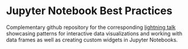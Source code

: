 # Jupyter Notebook Best Practices

Complementary github repository for the corresponding [lightning talk](https://www.youtube.com/watch?v=Zrnr5-0Inns) showcasing patterns for interactive data visualizations and working with data frames as well as creating custom widgets in Jupyter Notebooks.
